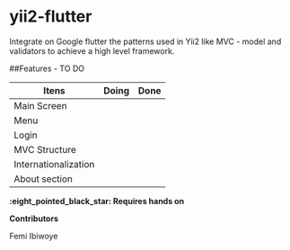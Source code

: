 # yii2-flutter
Integrate on Google flutter the patterns used in Yii2 like MVC - model and validators to achieve a high level framework. 

##Features - TO DO

Itens | Doing | Done |
----- | :---: | :---: | 
 Main Screen |  |  | 
 Menu | |  |
 Login | |  |
 MVC Structure |  |  | 
 Internationalization |  |  | 
 About section |  |  | 
 
**\:eight_pointed_black_star: Requires hands on**


**Contributors**

Femi Ibiwoye
